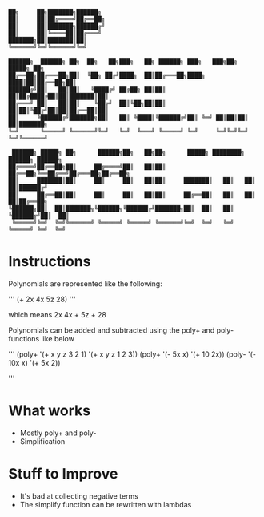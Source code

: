 ```
██╗     ██╗███████╗██████╗
██║     ██║██╔════╝██╔══██╗
██║     ██║███████╗██████╔╝
██║     ██║╚════██║██╔═══╝
███████╗██║███████║██║
╚══════╝╚═╝╚══════╝╚═╝

██████╗  ██████╗ ██╗  ██╗   ██╗███╗   ██╗ ██████╗ ███╗   ███╗██╗ █████╗ ██╗
██╔══██╗██╔═══██╗██║  ╚██╗ ██╔╝████╗  ██║██╔═══██╗████╗ ████║██║██╔══██╗██║
██████╔╝██║   ██║██║   ╚████╔╝ ██╔██╗ ██║██║   ██║██╔████╔██║██║███████║██║
██╔═══╝ ██║   ██║██║    ╚██╔╝  ██║╚██╗██║██║   ██║██║╚██╔╝██║██║██╔══██║██║
██║     ╚██████╔╝███████╗██║   ██║ ╚████║╚██████╔╝██║ ╚═╝ ██║██║██║  ██║███████╗
╚═╝      ╚═════╝ ╚══════╝╚═╝   ╚═╝  ╚═══╝ ╚═════╝ ╚═╝     ╚═╝╚═╝╚═╝  ╚═╝╚══════╝

 ██████╗ █████╗ ██╗      ██████╗██╗   ██╗██╗      █████╗ ████████╗ ██████╗ ██████╗
██╔════╝██╔══██╗██║     ██╔════╝██║   ██║██║     ██╔══██╗╚══██╔══╝██╔═══██╗██╔══██╗
██║     ███████║██║     ██║     ██║   ██║██║     ███████║   ██║   ██║   ██║██████╔╝
██║     ██╔══██║██║     ██║     ██║   ██║██║     ██╔══██║   ██║   ██║   ██║██╔══██╗
╚██████╗██║  ██║███████╗╚██████╗╚██████╔╝███████╗██║  ██║   ██║   ╚██████╔╝██║  ██║
 ╚═════╝╚═╝  ╚═╝╚══════╝ ╚═════╝ ╚═════╝ ╚══════╝╚═╝  ╚═╝   ╚═╝    ╚═════╝ ╚═╝  ╚═╝
```

# Instructions

Polynomials are represented like the following:

'''
(+ 2x 4x 5z 28)
'''

which means 2x 4x + 5z + 28

Polynomials can be added and subtracted using the poly+ and poly- functions like
below

'''
(poly+ '(+ x y z 3 2 1) '(+ x y z 1 2 3))
(poly+ '(- 5x x) '(+ 10 2x))
(poly- '(- 10x x) '(+ 5x 2))

'''

# What works
- Mostly poly+ and poly-
- Simplification

# Stuff to Improve
- It's bad at collecting negative terms
- The simplify function can be rewritten with lambdas

